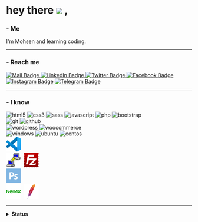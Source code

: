 <h1>
  hey there
  <img src="https://media.giphy.com/media/hvRJCLFzcasrR4ia7z/giphy.gif" width="30px"/> , <img src="https://komarev.com/ghpvc/?username=id5090261&style=flat-square&color=blue" alt=""/>
</h1>

<div align="left">


### - Me
  
I'm Mohsen and learning coding.

___
### - Reach me

<a href="mailto:id5090261@gmail.com">
<img src="https://img.shields.io/badge/id5090261-%23EA4335?style=flat&logo=gmail&logoColor=white" alt="Mail Badge"/>
</a>
<a href="https://www.linkedin.com/in/id5090261/">
<img src="https://img.shields.io/badge/in/id5090261-%230A66C2?style=flat&logo=linkedin&logoColor=white" alt="LinkedIn Badge"/>
</a>
<a href="https://twitter.com/id5090261">
<img src="https://img.shields.io/badge/@id5090261-%231DA1F2?style=flat&logo=twitter&logoColor=white" alt="Twitter Badge"/>
</a>
<a href="https://facebook.com/id5090261">
<img src="https://img.shields.io/badge/id5090261-%231877F2?style=flat&logo=facebook&logoColor=white" alt="Facebook Badge"/>
</a>
<a href="https://instagram.com/id5090261">
<img src="https://img.shields.io/badge/id5090261-%23E4405F?style=flat&logo=instagram&logoColor=white" alt="Instagram Badge"/>
</a>
<a href="https://t.me/id5090261">
<img src="https://img.shields.io/badge/id5090261-%2326A5E4?style=flat&logo=telegram&logoColor=white" alt="Telegram Badge"/>
</a>
  
___
### - I know

![html5](https://img.shields.io/badge/html5-%23E34F26?style=flat&logo=html5&logoColor=white)
![css3](https://img.shields.io/badge/css3-%231572B6?style=flat&logo=css3&logoColor=white)
![sass](https://img.shields.io/badge/sass-%23CC6699?style=flat&logo=sass&logoColor=white)
![javascript](https://img.shields.io/badge/javascript-%23F7DF1E?style=flat&logo=javascript&logoColor=white)
![php](https://img.shields.io/badge/php-%23777BB4?style=flat&logo=php&logoColor=white)
![bootstrap](https://img.shields.io/badge/bootstrap-%237952B3?style=flat&logo=bootstrap&logoColor=white)
<br>
![git](https://img.shields.io/badge/git-%23F05032?style=flat&logo=git&logoColor=white)
![github](https://img.shields.io/badge/github-%23181717?style=flat&logo=github&logoColor=white)
<br>
![wordpress](https://img.shields.io/badge/wordpress-%2321759B?style=flat&logo=wordpress&logoColor=white)
![woocommerce](https://img.shields.io/badge/woocommerce-%2396588A?style=flat&logo=woocommerce&logoColor=white)
<br>
![windows](https://img.shields.io/badge/windows-%230078D6?style=flat&logo=windows&logoColor=white)
![ubuntu](https://img.shields.io/badge/ubuntu-%23E95420?style=flat&logo=ubuntu&logoColor=white)
![centos](https://img.shields.io/badge/centos-%23262577?style=flat&logo=centos&logoColor=white)
<br>
<img src="https://github.com/devicons/devicon/blob/master/icons/vscode/vscode-original.svg" title="Vscode" alt="Vscode" width="40" height="40"/>&nbsp;
<br>
<img src="https://github.com/devicons/devicon/blob/master/icons/putty/putty-original.svg" title="Putty" alt="Putty" width="40" height="40"/>&nbsp;
<img src="https://github.com/devicons/devicon/blob/master/icons/filezilla/filezilla-plain.svg" title="Filezilla" alt="Filezilla" width="40" height="40"/>&nbsp;
<br>
<img src="https://github.com/devicons/devicon/blob/master/icons/photoshop/photoshop-plain.svg" title="Photoshop" alt="Photoshop" width="40" height="40"/>&nbsp;
<br>
<img src="https://github.com/devicons/devicon/blob/master/icons/nginx/nginx-original.svg" title="Nginx" alt="Nginx" width="40" height="40"/>&nbsp;
<img src="https://github.com/devicons/devicon/blob/master/icons/apache/apache-original.svg" title="Apache" alt="Apache" width="40" height="40"/>&nbsp;

 ___ 
 
<details>
<summary><b>Status</b></summary>
<br>

[![Top Langs](https://github-readme-stats.vercel.app/api/top-langs/?username=id5090261&layout=compact&theme=vision-friendly-dark)](https://github.com/anuraghazra/github-readme-stats)

[![GitHub Streak](http://github-readme-streak-stats.herokuapp.com?user=id5090261&theme=dark&background=000000)](https://git.io/streak-stats)

![Mohsen's GitHub stats](https://github-readme-stats.vercel.app/api?username=id5090261&show_icons=true&theme=vision-friendly-dark)

![trophy](https://github-profile-trophy.vercel.app/?username=id5090261&theme=darkhub)

</details>



